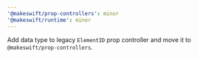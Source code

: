 ```yaml
---
'@makeswift/prop-controllers': minor
'@makeswift/runtime': minor
---
```


Add data type to legacy `ElementID` prop controller and move it to `@makeswift/prop-controllers`.
